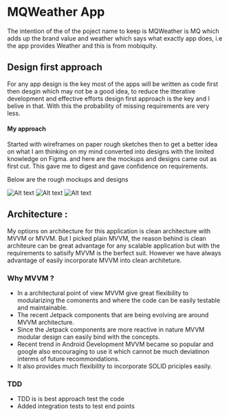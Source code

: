 # MQWeather App 
The intention of the of the poject name to keep is MQWeather is MQ which adds up the brand value and weather which says what exactly app does, i.e the app provides Weather and this is from mobiquity.

## Design first approach 
For any app design is the key most of the apps will be written as code first then desgin which may not be a good idea, to reduce the itterative development and effective efforts design first approach is the key and I belive in that. With this the probability of missing requirements are very less. 


#### My approach 
Started with wireframes on paper rough sketches then to get a better idea on what I am thinking on my mind converted into designs with the limited knowledge on Figma. and here are the mockups and designs came out as first cut. This gave me to digest and gave confidence on requirements. 

Below are the rough mockups and designs 

![Alt text](https://github.com/naveenkow/MQWeather_app/blob/master/First_Design_wireframes.jpeg?raw=true "Wireframes") ![Alt text](https://github.com/naveenkow/MQWeather_app/blob/master/imgpsh_fullsize_anim%20copy.png?raw=true "Dashboard") ![Alt text](https://github.com/naveenkow/MQWeather_app/blob/master/imgpsh_fullsize_anim.png?raw=true "Details")

## Architecture : 
My options on architecture for this application is clean architecture with MVVM or MVVM. But I picked plain MVVM, the reason behind is clean architeure can be great advantage for any scalable application but with the requirements to satisify MVVM is the berfect suit. However we have always advantage of easily incorporate MVVM into clean architeture. 

### Why MVVM ?
* In a architectural point of view MVVM give great flexibility to modularizing the comonents and where the code can be easily testable and maintainable. 
* The recent Jetpack components that are being evolving are around MVVM architecture. 
* Since the Jetpack components are more reactive in nature MVVM modular design can easily bind with the concepts. 
* Recent trend in Android Development MVVM became so popular and google also encouraging to use it which cannot be much deviatinon interms of future recommondations. 
* It also provides much flexibility to incorporate SOLID priciples easily. 

### TDD 
-  TDD is is best approach test the code 
- Added integration tests to test end points 
